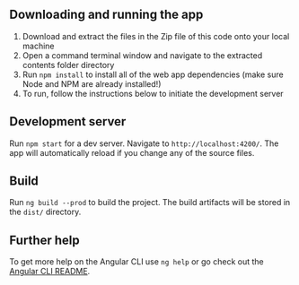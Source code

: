 ## Downloading and running the app

1. Download and extract the files in the Zip file of this code onto your local machine
2. Open a command terminal window and navigate to the extracted contents folder directory
3. Run `npm install` to install all of the web app dependencies (make sure Node and NPM are already installed!)
4. To run, follow the instructions below to initiate the development server

## Development server

Run `npm start` for a dev server. Navigate to `http://localhost:4200/`. The app will automatically reload if you change any of the source files.

## Build

Run `ng build --prod` to build the project. The build artifacts will be stored in the `dist/` directory.

## Further help

To get more help on the Angular CLI use `ng help` or go check out the [Angular CLI README](https://github.com/angular/angular-cli/blob/master/README.md).
